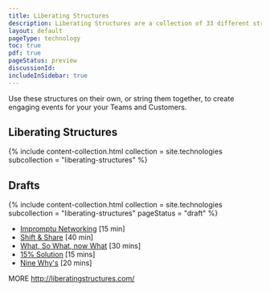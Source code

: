 ```yaml
---
title: Liberating Structures
description: Liberating Structures are a collection of 33 different structures that can be strung together to create engaging experiences for participants.
layout: default
pageType: technology
toc: true
pdf: true
pageStatus: preview
discussionId:  
includeInSidebar: true
---
```


Use these structures on their own, or string them together, to create engaging events for your your Teams and Customers.

## Liberating Structures

{% include content-collection.html collection = site.technologies subcollection = "liberating-structures" %}   

## Drafts

{% include content-collection.html collection = site.technologies subcollection = "liberating-structures" pageStatus = "draft"  %}   

- [Impromptu Networking](./liberating-structures/impromptu-networking.md) [15 min]
- [Shift & Share](./liberating-structures/shift-share.md) [40 min]
- [What, So What, now What](./liberating-structures/what-so-what-now-what.md) [30 mins]
- [15% Solution](./liberating-structures/15-solutions.md) [15 mins]
- [Nine Why's](./liberating-structures/nine-whys.md) [20 mins]

MORE
http://liberatingstructures.com/
